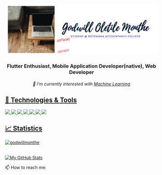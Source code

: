 <p align="center"><img src="https://github.com/godwillmonthe/godwillmonthe/blob/master/Godwill%20Oletile%20Monthe.png?raw=true" alt="Banner"/></p>
<h3 align="center">Flutter Enthusiast, Mobile Application Developer(native), Web Developer</h3>
<h6 align="center">🌱 I’m currently interested with <a href="https://www.google.com/machine%20learning/" target="_blank">Machine Learning</h6>
  
 ## 🔧 Technologies & Tools
![](https://img.shields.io/badge/OS-Windows-informational?style=flat&logo=windows&logoColor=white&color=2bbc8a)
![](https://img.shields.io/badge/Editor-VS_Code-informational?style=flat&logo=visualstudiocode-idea&logoColor=white&color=2bbc8a)
![](https://img.shields.io/badge/Code-Python-informational?style=flat&logo=python&logoColor=white&color=2bbc8a)
![](https://img.shields.io/badge/Code-JavaScript-informational?style=flat&logo=javascript&logoColor=white&color=2bbc8a)
![](https://img.shields.io/badge/Code-Dart-informational?style=flat&logo=dart&logoColor=white&color=2bbc8a)
![](https://img.shields.io/badge/Code-Java-informational?style=flat&logo=java&logoColor=white&color=2bbc8a)
![](https://img.shields.io/badge/Code-Flutter-informational?style=flat&logo=flutter&logoColor=white&color=2bbc8a)

## &#x1f4c8; Statistics

<p align="left"> <img src="https://komarev.com/ghpvc/?username=godwillmonthe" alt="godwillmonthe" /> </p>
</br>
<a href="https://github.com/godwillmonthe/godwillmonthe">
  <img align="center" src="https://github-readme-stats.vercel.app/api?username=godwillmonthe&show_icons=true&line_height=27&count_private=true&title_color=ffffff&text_color=c9cacc&icon_color=2bbc8a&bg_color=1d1f21" alt="My GitHub Stats" />
</a>

 

<p>
📫 How to reach me:
</p>

<!--
**godwillmonthe/godwillmonthe** is a ✨ _special_ ✨ repository because its `README.md` (this file) appears on your GitHub profile.

Here are some ideas to get you started:

- 🔭 I’m currently working on ...
- 🌱 I’m currently learning ...
- 👯 I’m looking to collaborate on ...
- 🤔 I’m looking for help with ...
- 💬 Ask me about ...
- 📫 How to reach me: ...
- 😄 Pronouns: ...
- ⚡ Fun fact: ...
-->
